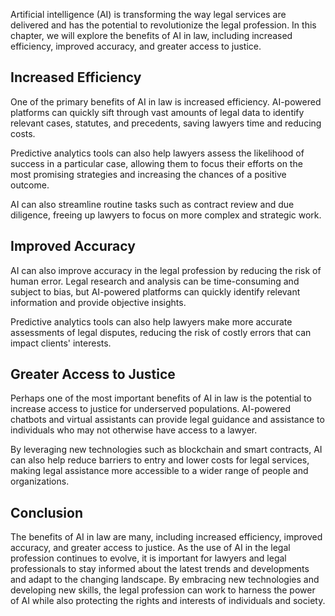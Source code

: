 
Artificial intelligence (AI) is transforming the way legal services are delivered and has the potential to revolutionize the legal profession. In this chapter, we will explore the benefits of AI in law, including increased efficiency, improved accuracy, and greater access to justice.

Increased Efficiency
--------------------

One of the primary benefits of AI in law is increased efficiency. AI-powered platforms can quickly sift through vast amounts of legal data to identify relevant cases, statutes, and precedents, saving lawyers time and reducing costs.

Predictive analytics tools can also help lawyers assess the likelihood of success in a particular case, allowing them to focus their efforts on the most promising strategies and increasing the chances of a positive outcome.

AI can also streamline routine tasks such as contract review and due diligence, freeing up lawyers to focus on more complex and strategic work.

Improved Accuracy
-----------------

AI can also improve accuracy in the legal profession by reducing the risk of human error. Legal research and analysis can be time-consuming and subject to bias, but AI-powered platforms can quickly identify relevant information and provide objective insights.

Predictive analytics tools can also help lawyers make more accurate assessments of legal disputes, reducing the risk of costly errors that can impact clients' interests.

Greater Access to Justice
-------------------------

Perhaps one of the most important benefits of AI in law is the potential to increase access to justice for underserved populations. AI-powered chatbots and virtual assistants can provide legal guidance and assistance to individuals who may not otherwise have access to a lawyer.

By leveraging new technologies such as blockchain and smart contracts, AI can also help reduce barriers to entry and lower costs for legal services, making legal assistance more accessible to a wider range of people and organizations.

Conclusion
----------

The benefits of AI in law are many, including increased efficiency, improved accuracy, and greater access to justice. As the use of AI in the legal profession continues to evolve, it is important for lawyers and legal professionals to stay informed about the latest trends and developments and adapt to the changing landscape. By embracing new technologies and developing new skills, the legal profession can work to harness the power of AI while also protecting the rights and interests of individuals and society.
